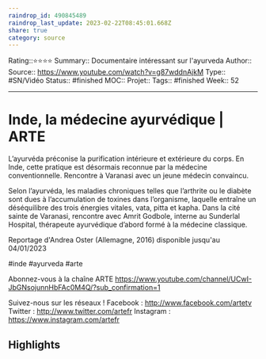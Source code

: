 ```yaml
---
raindrop_id: 490845489
raindrop_last_update: 2023-02-22T08:45:01.668Z
share: true
category: source
---
```


Rating::⭐⭐⭐⭐
Summary:: Documentaire intéressant sur l'ayurveda
Author::
Source:: https://www.youtube.com/watch?v=g87wddnAjkM
Type:: #SN/Vidéo 
Status:: #finished 
MOC::
Projet:: 
Tags:: #finished
Week:: 52

***
# Inde, la médecine ayurvédique | ARTE

L’ayurvéda préconise la purification intérieure et extérieure du corps. En Inde, cette pratique est désormais reconnue par la médecine conventionnelle. Rencontre à Varanasi avec un jeune médecin convaincu.

Selon l’ayurvéda, les maladies chroniques telles que l’arthrite ou le diabète sont dues à l’accumulation de toxines dans l’organisme, laquelle entraîne un déséquilibre des trois énergies vitales, vata, pitta et kapha. Dans la cité sainte de Varanasi, rencontre avec Amrit Godbole, interne au Sunderlal Hospital, thérapeute ayurvédique d’abord formé à la médecine classique.

Reportage d'Andrea Oster (Allemagne, 2016)
disponible jusqu'au 04/01/2023 

#inde #ayurveda #arte 

Abonnez-vous à la chaîne ARTE https://www.youtube.com/channel/UCwI-JbGNsojunnHbFAc0M4Q/?sub_confirmation=1

Suivez-nous sur les réseaux !
Facebook : http://www.facebook.com/artetv
Twitter : http://www.twitter.com/artefr
Instagram : https://www.instagram.com/artefr

## Highlights

